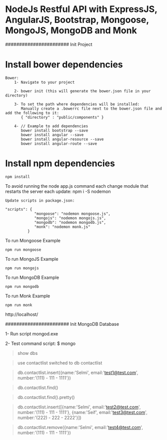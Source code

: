 # NodeJs Restful API with ExpressJS, AngularJS, Bootstrap, Mongoose, MongoJS, MongoDB and Monk

#######################   Init Project 


# Install bower dependencies

```	
Bower:
	1- Navigate to your project

	2- bower init (this will generate the bower.json file in your directory)

	3- To set the path where dependencies will be installed:
	   Manually create a .bowerrc file next to the bower.json file and add the following to it:
	   { "directory" : "public/components" }

	4- // Example to add dependencies
	   bower install bootstrap --save
	   bower install angular --save
	   bower install angular-resource --save
	   bower install angular-route --save

```
# Install npm dependencies

```
npm install

```

To avoid running the node app.js command each change module that restarts the server each update:
	npm i -S nodemon

	Update scripts in package.json:

```
"scripts": {
			 "mongoose": "nodemon mongoose.js",
             "mongojs": "nodemon mongojs.js",
             "mongodb": "nodemon mongodb.js",
             "monk": "nodemon monk.js"
		  }

```
	

To run Mongoose Example

```
npm run mongoose

```



To run MongoJS Example

```
npm run mongojs

```



To run MongoDB Example

```
npm run mongodb

```


To run Monk Example

```
npm run monk

```

http://localhost/


#######################   Init MongoDB Database   


 1- Run script mongod.exe

 2- Test command script:
 $ mongo

 > show dbs

 > use contactlist
   switched to db contactlist

 > db.contactlist.insert({name:'Selmi', email:'test1@test.com', number:'(111) - 111 - 1111'})

 > db.contactlist.find()

 > db.contactlist.find().pretty()

 > db.contactlist.insert([{name:'Selmi', email:'test2@test.com', number:'(111) - 111 - 1111'}, {name:'Seif', email:'test3@test.com', number:'(222) - 222 - 2222'}])

 > db.contactlist.remove({name:'Selmi', email:'test4@test.com', number:'(111) - 111 - 1111'})
